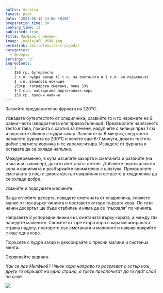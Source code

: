 ```yaml
---
author: Aurelia
layout: post
date: '2021-08-12 14:06 +0300'
preparation_time: 30
cooking_time: 12
published: true
title: Милфьой с малини
image: /media/APC_0588.jpg
permalink: /millefeuille-s-yagodi/
categories:
  - Десерти
servings: '3'
ingredients:
  - |
    150 гр. бутертесто
    2 с.л. пудра захар (1 с.л. за сметаната и 1 с.л. за поръсване)
    1 ч.л. ванилова есенция
    250гр. готварска сметана, поне 30%
    1-2 с.л. настъргана портокалова кора
    150 гр. пресни малини
---
```

Загрейте предварително фурната на 220°С.

Извадете бутертестото от хладилника, развийте го и го нарежете на 9 равни части (квадратчета или правоъгълници). Прехвърлете нарязаното тесто в тава, покрита с хартия за печене, надупчете с вилица през 1 см и поръсете обилно с пудра захар. Запечете за 6 минути, след което намалете фурната на 200°С и печете още 6-7 минути, докато тестото добие златиста коричка и се карамелизира. Извадете от фурната и оставете да се охлади напълно.

Междувременно, в купа изсипете захарта и сметаната и разбийте (на ръка или с миксер), докато сметаната стегне. Добавете портокаловата кора и ванилията и разбъркайте внимателно с шпатула.
Прехвърлете сметаната в пош с широк кръгъл накрайник и оставете в хладилника да се охлади добре.

Измийте и подсушете малините.

За да сглобите десерта, извадете сметаната от хладилника, сложете малко от нея върху чинията и поставете отгоре първата кора. По този начин десертът ще бъде стабилен и няма да се “пързаля” по чинията. 

Направете 3 успоредни линии със сметаната върху кората, а между тях наредете малините. Сложете отгоре втора кора с карамелизираната страна надолу, повторете със сметаната и малините и накрая покрийте с още една кора.

Поръсете с пудра захар и декорирайте с пресни малини и листенца мента.

Сервирайте веднага.

_Как се яде Милфьой?
Някои хора направо го разрязват с остър нож, други го обръщат на една страна, а трети предпочитат да го ядат слой по слой._

![]({{site.baseurl}}/media/APC_0602.jpg)